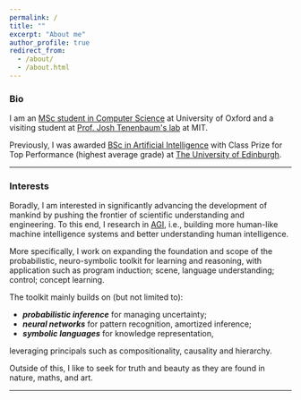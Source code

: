 ```yaml
---
permalink: /
title: ""
excerpt: "About me"
author_profile: true
redirect_from: 
  - /about/
  - /about.html
---
```

### Bio
I am an [MSc student in Computer Science](http://www.cs.ox.ac.uk/admissions/graduate/msc-computer-science/) at University of Oxford and 
a visiting student at [Prof. Josh Tenenbaum's lab](https://cocosci.mit.edu/) at MIT.

Previously, I was awarded [BSc in Artificial Intelligence](http://www.drps.ed.ac.uk/17-18/dpt/utaintl.htm) with Class Prize for Top Performance (highest average grade) at [The University of Edinburgh](https://www.ed.ac.uk/informatics).

---

### Interests
Boradly, I am interested in significantly advancing the development of mankind by pushing the frontier of scientific understanding and engineering. To this end, I research in [AGI](https://en.wikipedia.org/wiki/Artificial_general_intelligence), 
i.e., building more human-like machine intelligence systems and better understanding human intelligence.

More specifically, I work on expanding the foundation and scope of the probabilistic, neuro-symbolic toolkit for learning and reasoning, with application such as program induction; scene, language understanding; control; concept learning.

The toolkit mainly builds on (but not limited to):
- ***probabilistic inference*** for managing uncertainty;
- ***neural networks*** for pattern recognition, amortized inference;
- ***symbolic languages*** for knowledge representation,

leveraging principals such as compositionality, causality and hierarchy.

Outside of this, I like to seek for truth and beauty as they are found in nature, maths, and art.

---
